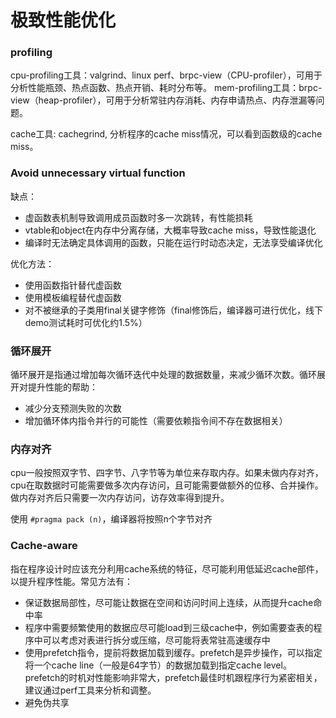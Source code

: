 # 极致性能优化

### profiling 

cpu-profiling工具：valgrind、linux perf、brpc-view（CPU-profiler），可用于分析性能瓶颈、热点函数、热点开销、耗时分布等。
mem-profiling工具：brpc-view（heap-profiler），可用于分析常驻内存消耗、内存申请热点、内存泄漏等问题。

cache工具: cachegrind, 分析程序的cache miss情况，可以看到函数级的cache miss。

### Avoid unnecessary virtual function

缺点：

- 虚函数表机制导致调用成员函数时多一次跳转，有性能损耗
- vtable和object在内存中分离存储，大概率导致cache miss，导致性能退化
- 编译时无法确定具体调用的函数，只能在运行时动态决定，无法享受编译优化

优化方法：

- 使用函数指针替代虚函数
- 使用模板编程替代虚函数
- 对不被继承的子类用final关键字修饰（final修饰后，编译器可进行优化，线下demo测试耗时可优化约1.5%）

### 循环展开

循环展开是指通过增加每次循环迭代中处理的数据数量，来减少循环次数。循环展开对提升性能的帮助：

- 减少分支预测失败的次数
- 增加循环体内指令并行的可能性（需要依赖指令间不存在数据相关）

### 内存对齐

cpu一般按照双字节、四字节、八字节等为单位来存取内存。如果未做内存对齐，cpu在取数据时可能需要做多次内存访问，且可能需要做额外的位移、合并操作。做内存对齐后只需要一次内存访问，访存效率得到提升。

使用 `#pragma pack (n)`，编译器将按照n个字节对齐

### Cache-aware

指在程序设计时应该充分利用cache系统的特征，尽可能利用低延迟cache部件，以提升程序性能。常见方法有：

- 保证数据局部性，尽可能让数据在空间和访问时间上连续，从而提升cache命中率
- 程序中需要频繁使用的数据应尽可能load到三级cache中，例如需要查表的程序中可以考虑对表进行拆分或压缩，尽可能将表常驻高速缓存中
- 使用prefetch指令，提前将数据加载到缓存。prefetch是异步操作，可以指定将一个cache line（一般是64字节）的数据加载到指定cache level。prefetch的时机对性能影响非常大，prefetch最佳时机跟程序行为紧密相关，建议通过perf工具来分析和调整。
- 避免伪共享